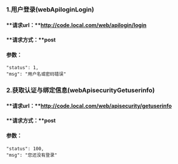 ### 1.用户登录(webApiloginLogin)
#### **请求url：**http://code.local.com/web/apilogin/login
#### **请求方式：**post
#### **参数：**
    "status": 1,
    "msg": "用户名或密码错误"



### 2.获取认证与绑定信息(webApisecurityGetuserinfo)
#### **请求url：**http://code.local.com/web/apisecurity/getuserinfo
#### **请求方式：**post
#### **参数：**
    "status": 100,
    "msg": "您还没有登录"